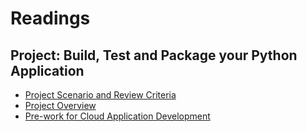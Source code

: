 # Readings

## Project: Build, Test and Package your Python Application

- [Project Scenario and Review Criteria](./Readings/Reading-Project_Scenario_and_Review_Criteria.md)
- [Project Overview](./Readings/Reading-Project_Overview.md)
- [Pre-work for Cloud Application Development](./Readings/Reading-Pre-work_for_Cloud_Application_Development.md)